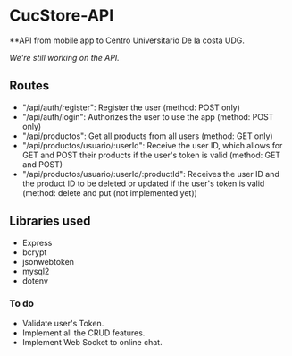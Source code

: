 # CucStore-API
**API from mobile app to Centro Universitario De la costa UDG.

_We're still working on the API._

## Routes
* "/api/auth/register": Register the user (method: POST only)
* "/api/auth/login": Authorizes the user to use the app (method: POST only)
* "/api/productos": Get all products from all users (method: GET only)
* "/api/productos/usuario/:userId": Receive the user ID, which allows for GET and POST their products if the user's token is valid (method: GET and POST)
* "/api/productos/usuario/:userId/:productId": Receives the user ID and the product ID to be deleted or updated if the user's token is valid (method: delete and put (not implemented yet))

## Libraries used
* Express
* bcrypt
* jsonwebtoken
* mysql2
* dotenv

### To do
* Validate user's Token.
* Implement all the CRUD features.
* Implement Web Socket to online chat.